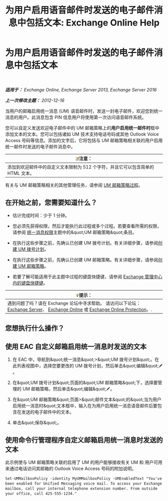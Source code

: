 ﻿---
title: '为用户启用语音邮件时发送的电子邮件消息中包括文本: Exchange Online Help'
TOCTitle: 为用户启用语音邮件时发送的电子邮件消息中包括文本
ms:assetid: 3e8292fb-0cdb-445d-8048-a59af7c38d63
ms:mtpsurl: https://technet.microsoft.com/zh-cn/library/Bb201679(v=EXCHG.150)
ms:contentKeyID: 51408213
ms.date: 05/23/2018
mtps_version: v=EXCHG.150
ms.translationtype: MT
---

# 为用户启用语音邮件时发送的电子邮件消息中包括文本

 

_**适用于：** Exchange Online, Exchange Server 2013, Exchange Server 2016_

_**上一次修改主题：** 2012-12-16_

当用户的邮箱启用统一消息 (UM) 语音邮件时，发送一封电子邮件，欢迎您到统一消息的用户。此消息包含 PIN 信息用户将使用第一次访问语音邮件系统。

您可以自定义发送欢迎电子邮件中的 UM 邮箱策略上的**用户启用统一邮件时**框中添加文本的文本。您可以包括诸如 UM 技术支持电话号码或其他 Outlook Voice Access 号码等信息。添加的文字后，它将包括与 UM 邮箱策略相关联的用户启用统一邮件时发送的电子邮件消息中。

<table>
<thead>
<tr class="header">
<th><img src="images/Bb124558.note(EXCHG.150).gif" title="注意" alt="注意" />注意：</th>
</tr>
</thead>
<tbody>
<tr class="odd">
<td>添加到欢迎邮件中的自定义文本限制为 512 个字符，并且它可以包含简单的 HTML 文本。</td>
</tr>
</tbody>
</table>


有关与 UM 邮箱策略相关的其他管理任务，请参阅 [UM 邮箱策略过程](um-mailbox-policy-procedures-exchange-2013-help.md)。

## 在开始之前，您需要知道什么？

  - 估计完成时间：少于 1 分钟。

  - 您必须先获得权限，然后才能执行此过程或多个过程。若要查看所需的权限，请参阅 [统一消息权限](unified-messaging-permissions-exchange-2013-help.md)主题中的\&quot;UM 邮箱策略\&quot;条目。

  - 在执行这些步骤之前，先确认已创建 UM 拨号计划。有关详细步骤，请参阅[创建 UM 拨号计划](create-a-um-dial-plan-exchange-2013-help.md)。

  - 在执行这些步骤之前，先确认已创建 UM 邮箱策略。有关详细步骤，请参阅[创建 UM 邮箱策略](create-a-um-mailbox-policy-exchange-2013-help.md)。

  - 若要了解可能适用于此主题中过程的键盘快捷键，请参阅 [Exchange 管理中心内的键盘快捷键](keyboard-shortcuts-in-the-exchange-admin-center-exchange-online-protection-help.md)。

<table>
<thead>
<tr class="header">
<th><img src="images/Bb124558.tip(EXCHG.150).gif" title="提示" alt="提示" />提示：</th>
</tr>
</thead>
<tbody>
<tr class="odd">
<td>遇到问题了吗？请在 Exchange 论坛中寻求帮助。 请访问以下论坛：<a href="https://go.microsoft.com/fwlink/p/?linkid=60612">Exchange Server</a>、 <a href="https://go.microsoft.com/fwlink/p/?linkid=267542">Exchange Online</a> 或 <a href="https://go.microsoft.com/fwlink/p/?linkid=285351">Exchange Online Protection</a>。.</td>
</tr>
</tbody>
</table>


## 您想执行什么操作？

## 使用 EAC 自定义邮箱启用统一消息时发送的文本

1.  在 EAC 中，导航到\&quot;统一消息\&quot;\>\&quot;UM 拨号计划\&quot;。在此列表视图中，选择您要更改的 UM 拨号计划，然后单击\&quot;编辑\&quot;![编辑图标](images/Bb124582.6f53ccb2-1f13-4c02-bea0-30690e6ea71d(EXCHG.150).gif "编辑图标")。

2.  在\&quot;UM 拨号计划\&quot;页面的\&quot;UM 邮箱策略\&quot;下，选择要管理的 UM 邮箱策略，然后单击\&quot;编辑\&quot;![编辑图标](images/Bb124582.6f53ccb2-1f13-4c02-bea0-30690e6ea71d(EXCHG.150).gif "编辑图标")。

3.  在\&quot;UM 邮箱策略\&quot;页面\>\&quot;邮件文本\&quot;的\&quot;当为用户启用统一消息时\&quot;文本框中，输入在为用户启用统一消息语音邮件后要包含在发送的电子邮件中的文本。

4.  单击\&quot;保存\&quot;。

## 使用命令行管理程序自定义邮箱启用统一消息时发送的文本

此示例使与 UM 邮箱策略关联的启用了 UM 的用户能够接收有关 UM 和 用户可用来通过电话访问其邮箱的 Outlook Voice Access 号码的附加说明。

    Set-UMMailboxPolicy -identity MyUMMailboxPolicy -UMEnabledText "You've been enabled for Unified Messaging voice mail. To access your Exchange mailbox, call your internal telephone extension number. From outside your office, call 425-555-1234."

